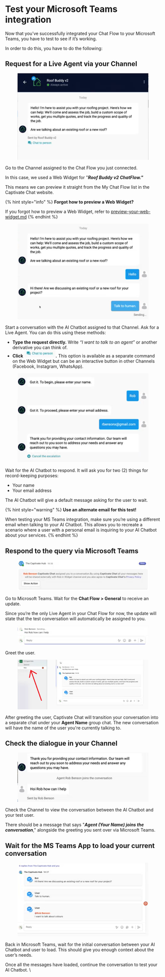 # Test your Microsoft Teams integration

Now that you’ve successfully integrated your Chat Flow to your Microsoft Teams, you have to test to see if it’s working.&#x20;

In order to do this, you have to do the following:

## **Request for a Live Agent via your Channel**

<figure><img src="../../../.gitbook/assets/image (217).png" alt=""><figcaption></figcaption></figure>

Go to the Channel assigned to the Chat Flow you just connected.&#x20;

In this case, we used a Web Widget for "_**Roof Buddy v2 ChatFlow."**_&#x20;

This means we can preview it straight from the My Chat Flow list in the Captivate Chat website.

{% hint style="info" %}
**Forgot how to preview a Web Widget?**

If you forgot how to preview a Web Widget, refer to [preview-your-web-widget.md](../../create-a-chat-flow/select-channel/channel-web-widget/preview-your-web-widget.md "mention")
{% endhint %}

<figure><img src="../../../.gitbook/assets/image (220).png" alt=""><figcaption></figcaption></figure>

Start a conversation with the AI Chatbot assigned to that Channel. Ask for a Live Agent. You can do this using these methods:

* **Type the request directly.** Write _“I want to talk to an agent”_ or another derivative you can think of.
* **Click** ![](<../../../.gitbook/assets/image (219).png>)**.** This option is available as a separate command on the Web Widget but can be an interactive button in other Channels (Facebook, Instagram, WhatsApp).

<figure><img src="../../../.gitbook/assets/image (221).png" alt=""><figcaption></figcaption></figure>

Wait for the AI Chatbot to respond. It will ask you for two (2) things for record-keeping purposes:

* Your name
* Your email address

The AI Chatbot will give a default message asking for the user to wait.

{% hint style="warning" %}
**Use an alternate email for this test!**

When testing your MS Teams integration, make sure you’re using a different email when talking to your AI Chatbot. This allows you to recreate a scenario where a user with a personal email is inquiring to your AI Chatbot about your services.
{% endhint %}

## **Respond to the query via Microsoft Teams**

<figure><img src="../../../.gitbook/assets/image (222).png" alt=""><figcaption></figcaption></figure>

Go to Microsoft Teams. Wait for the **Chat Flow > General** to receive an update.&#x20;

Since you’re the only Live Agent in your Chat Flow for now, the update will state that the test conversation will automatically be assigned to you.

<figure><img src="../../../.gitbook/assets/image (225).png" alt=""><figcaption></figcaption></figure>

Greet the user.&#x20;

<figure><img src="../../../.gitbook/assets/image (228).png" alt=""><figcaption></figcaption></figure>

After greeting the user, Captivate Chat will transition your conversation into a separate chat under your **Agent Name** group chat. The new conversation will have the name of the user you're currently talking to.&#x20;

## Check the dialogue in your Channel

<figure><img src="../../../.gitbook/assets/image (224).png" alt=""><figcaption></figcaption></figure>

Check the Channel to view the conversation between the AI Chatbot and your test user.&#x20;

There should be a message that says "_**Agent (Your Name) joins the conversation**_," alongside the greeting you sent over via Microsoft Teams.

## Wait for the MS Teams App to load your current conversation

<figure><img src="../../../.gitbook/assets/image (226).png" alt=""><figcaption></figcaption></figure>

Back in Microsoft Teams, wait for the initial conversation between your AI Chatbot and user to load. This should give you enough context about the user’s needs.

Once all the messages have loaded, continue the conversation to test your AI Chatbot. \
